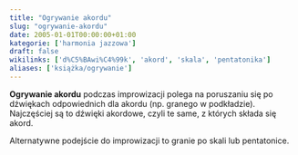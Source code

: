 ```yaml
---
title: "Ogrywanie akordu"
slug: "ogrywanie-akordu"
date: 2005-01-01T00:00:00+01:00
kategorie: ['harmonia jazzowa']
draft: false
wikilinks: ['d%C5%BAwi%C4%99k', 'akord', 'skala', 'pentatonika']
aliases: ['książka/ogrywanie']
---
```

**Ogrywanie akordu** podczas improwizacji polega na poruszaniu się po
dźwiękach<!-- link nie odnosił się do niczego --> odpowiednich dla
akordu<!-- link nie odnosił się do niczego --> (np. granego w podkładzie). Najczęściej są to
dźwięki akordowe, czyli te same, z których składa się akord.

Alternatywne podejście do improwizacji to granie po
skali<!-- link nie odnosił się do niczego --> lub pentatonice<!-- link nie odnosił się do niczego -->.

